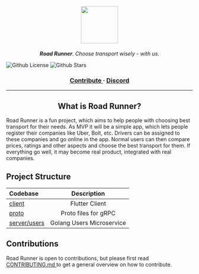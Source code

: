 <h1 align="center"> 
  <img src="https://user-images.githubusercontent.com/59893892/227749777-72aa5878-b5b8-4010-ac24-0b0ea8ef7655.png" width="100">
</h1>

<p align="center"> <i> <b>Road Runner</b>. Choose transport wisely - with us. </i> </p>

![Github License](https://img.shields.io/github/license/wzslr321/road_runner)
![Github Stars](https://img.shields.io/github/stars/wzslr321/road_runner?style=social)

<h3 align="center">
  <a href="https://github.com/wzslr321/road_runner/blob/main/CONTRIBUTING.md"> Contribute </a> 
  <span> · </span>
  <a href="https://discord.gg/Gu2VGcjZfe"> Discord </a>

---

<h2 align="center"> What is Road Runner? </h2>

Road Runner is a fun project, which aims to help people with choosing best transport for their needs.
As MVP it will be a simple app, which lets people register their companies like Uber, Bolt, etc. Drivers can be
assigned to these companies and go online in the app. Normal users can then compare prices, ratings and other aspects 
and choose the best transport for them. If everything go well, it may become real product, integrated with real companies.

## Project Structure

| Codebase                     |        Description        |
|:-----------------------------|:-------------------------:|
| [client](client)             |      Flutter Client       |
| [proto](proto)               |   Proto files for gRPC    |
| [server/users](server/users) | Golang Users Microservice |


## Contributions

Road Runner is open to contributions, but please first
read <a href="https://github.com/wzslr321/artiver/blob/main/CONTRIBUTING.md"> CONTRIBUTING.md </a> to get
a general overview on how to contribute.
